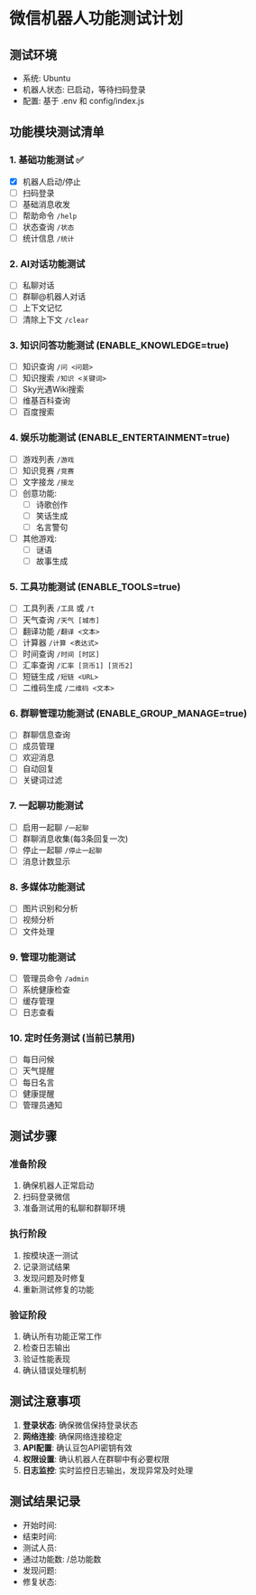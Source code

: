# 微信机器人功能测试计划

## 测试环境
- 系统: Ubuntu
- 机器人状态: 已启动，等待扫码登录
- 配置: 基于 .env 和 config/index.js

## 功能模块测试清单

### 1. 基础功能测试 ✅
- [x] 机器人启动/停止
- [ ] 扫码登录
- [ ] 基础消息收发
- [ ] 帮助命令 `/help`
- [ ] 状态查询 `/状态`
- [ ] 统计信息 `/统计`

### 2. AI对话功能测试
- [ ] 私聊对话
- [ ] 群聊@机器人对话
- [ ] 上下文记忆
- [ ] 清除上下文 `/clear`

### 3. 知识问答功能测试 (ENABLE_KNOWLEDGE=true)
- [ ] 知识查询 `/问 <问题>`
- [ ] 知识搜索 `/知识 <关键词>`
- [ ] Sky光遇Wiki搜索
- [ ] 维基百科查询
- [ ] 百度搜索

### 4. 娱乐功能测试 (ENABLE_ENTERTAINMENT=true)
- [ ] 游戏列表 `/游戏`
- [ ] 知识竞赛 `/竞赛`
- [ ] 文字接龙 `/接龙`
- [ ] 创意功能:
  - [ ] 诗歌创作
  - [ ] 笑话生成
  - [ ] 名言警句
- [ ] 其他游戏:
  - [ ] 谜语
  - [ ] 故事生成

### 5. 工具功能测试 (ENABLE_TOOLS=true)
- [ ] 工具列表 `/工具` 或 `/t`
- [ ] 天气查询 `/天气 [城市]`
- [ ] 翻译功能 `/翻译 <文本>`
- [ ] 计算器 `/计算 <表达式>`
- [ ] 时间查询 `/时间 [时区]`
- [ ] 汇率查询 `/汇率 [货币1] [货币2]`
- [ ] 短链生成 `/短链 <URL>`
- [ ] 二维码生成 `/二维码 <文本>`

### 6. 群聊管理功能测试 (ENABLE_GROUP_MANAGE=true)
- [ ] 群聊信息查询
- [ ] 成员管理
- [ ] 欢迎消息
- [ ] 自动回复
- [ ] 关键词过滤

### 7. 一起聊功能测试
- [ ] 启用一起聊 `/一起聊`
- [ ] 群聊消息收集(每3条回复一次)
- [ ] 停止一起聊 `/停止一起聊`
- [ ] 消息计数显示

### 8. 多媒体功能测试
- [ ] 图片识别和分析
- [ ] 视频分析
- [ ] 文件处理

### 9. 管理功能测试
- [ ] 管理员命令 `/admin`
- [ ] 系统健康检查
- [ ] 缓存管理
- [ ] 日志查看

### 10. 定时任务测试 (当前已禁用)
- [ ] 每日问候
- [ ] 天气提醒
- [ ] 每日名言
- [ ] 健康提醒
- [ ] 管理员通知

## 测试步骤

### 准备阶段
1. 确保机器人正常启动
2. 扫码登录微信
3. 准备测试用的私聊和群聊环境

### 执行阶段
1. 按模块逐一测试
2. 记录测试结果
3. 发现问题及时修复
4. 重新测试修复的功能

### 验证阶段
1. 确认所有功能正常工作
2. 检查日志输出
3. 验证性能表现
4. 确认错误处理机制

## 测试注意事项

1. **登录状态**: 确保微信保持登录状态
2. **网络连接**: 确保网络连接稳定
3. **API配置**: 确认豆包API密钥有效
4. **权限设置**: 确认机器人在群聊中有必要权限
5. **日志监控**: 实时监控日志输出，发现异常及时处理

## 测试结果记录

- 开始时间: 
- 结束时间: 
- 测试人员: 
- 通过功能数: /总功能数
- 发现问题: 
- 修复状态: